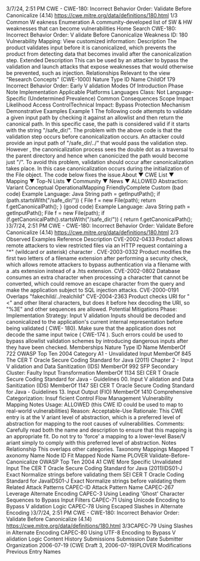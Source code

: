 3/7/24, 2:51 PM CWE - CWE-180: Incorrect Behavior Order: Validate Before Canonicalize (4.14)
https://cwe.mitre.org/data/deﬁnitions/180.html 1/3
Common W eakness Enumeration
A community-developed list of SW & HW weaknesses that can become
vulnerabilities
Home Search
CWE-180: Incorrect Behavior Order: V alidate Before Canonicalize
Weakness ID: 180
Vulnerability Mapping: 
View customized information:
 Description
The product validates input before it is canonicalized, which prevents the product from detecting data that becomes invalid after the
canonicalization step.
 Extended Description
This can be used by an attacker to bypass the validation and launch attacks that expose weaknesses that would otherwise be
prevented, such as injection.
 Relationships
 Relevant to the view "Research Concepts" (CWE-1000)
Nature Type ID Name
ChildOf 179 Incorrect Behavior Order: Early V alidation
 Modes Of Introduction
Phase Note
Implementation
 Applicable Platforms
Languages
Class: Not Language-Specific (Undetermined Prevalence)
 Common Consequences
Scope Impact Likelihood
Access ControlTechnical Impact: Bypass Protection Mechanism
 Demonstrative Examples
Example 1
The following code attempts to validate a given input path by checking it against an allowlist and then return the canonical path. In this
specific case, the path is considered valid if it starts with the string "/safe\_dir/".
The problem with the above code is that the validation step occurs before canonicalization occurs. An attacker could provide an input
path of "/safe\_dir/../" that would pass the validation step. However , the canonicalization process sees the double dot as a traversal to
the parent directory and hence when canonicized the path would become just "/".
To avoid this problem, validation should occur after canonicalization takes place. In this case canonicalization occurs during the
initialization of the File object. The code below fixes the issue.About ▼ CWE List ▼ Mapping ▼ Top-N Lists ▼ Community ▼ News ▼
ALLOWED
Abstraction: Variant
Conceptual OperationalMapping
FriendlyComplete Custom
(bad code) Example Language: Java 
String path = getInputPath();
if (path.startsWith("/safe\_dir/"))
{
File f = new File(path);
return f.getCanonicalPath();
}
(good code) Example Language: Java 
String path = getInputPath();
File f = new File(path);
if (f.getCanonicalPath().startsWith("/safe\_dir/"))
{
return f.getCanonicalPath();
}3/7/24, 2:51 PM CWE - CWE-180: Incorrect Behavior Order: Validate Before Canonicalize (4.14)
https://cwe.mitre.org/data/deﬁnitions/180.html 2/3
 Observed Examples
Reference Description
CVE-2002-0433 Product allows remote attackers to view restricted files via an HTTP request containing a "\*" (wildcard
or asterisk) character .
CVE-2003-0332 Product modifies the first two letters of a filename extension after performing a security check, which
allows remote attackers to bypass authentication via a filename with a .ats extension instead of a .hts
extension.
CVE-2002-0802 Database consumes an extra character when processing a character that cannot be converted, which
could remove an escape character from the query and make the application subject to SQL injection
attacks.
CVE-2000-0191 Overlaps "fakechild/../realchild"
CVE-2004-2363 Product checks URI for "<" and other literal characters, but does it before hex decoding the URI, so
"%3E" and other sequences are allowed.
 Potential Mitigations
Phase: Implementation
Strategy: Input V alidation
Inputs should be decoded and canonicalized to the application's current internal representation before being validated ( CWE-
180). Make sure that the application does not decode the same input twice ( CWE-174 ). Such errors could be used to bypass
allowlist validation schemes by introducing dangerous inputs after they have been checked.
 Memberships
Nature Type ID Name
MemberOf 722 OWASP Top Ten 2004 Category A1 - Unvalidated Input
MemberOf 845 The CER T Oracle Secure Coding Standard for Java (2011) Chapter 2 - Input V alidation and
Data Sanitization (IDS)
MemberOf 992 SFP Secondary Cluster: Faulty Input Transformation
MemberOf 1134 SEI CER T Oracle Secure Coding Standard for Java - Guidelines 00. Input V alidation and Data
Sanitization (IDS)
MemberOf 1147 SEI CER T Oracle Secure Coding Standard for Java - Guidelines 13. Input Output (FIO)
MemberOf 1410 Comprehensive Categorization: Insuf ficient Control Flow Management
 Vulnerability Mapping Notes
Usage: ALLOWED (this CWE ID could be used to map to real-world vulnerabilities)
Reason: Acceptable-Use
Rationale:
This CWE entry is at the V ariant level of abstraction, which is a preferred level of abstraction for mapping to the root causes of
vulnerabilities.
Comments:
Carefully read both the name and description to ensure that this mapping is an appropriate fit. Do not try to 'force' a mapping to a
lower-level Base/V ariant simply to comply with this preferred level of abstraction.
 Notes
Relationship
This overlaps other categories.
 Taxonomy Mappings
Mapped T axonomy Name Node ID Fit Mapped Node Name
PLOVER Validate-Before-Canonicalize
OWASP Top Ten 2004 A1 CWE More Specific Unvalidated Input
The CER T Oracle Secure
Coding Standard for Java
(2011)IDS01-J Exact Normalize strings before validating them
SEI CER T Oracle Coding
Standard for JavaIDS01-J Exact Normalize strings before validating them
 Related Attack Patterns
CAPEC-ID Attack Pattern Name
CAPEC-267 Leverage Alternate Encoding
CAPEC-3 Using Leading 'Ghost' Character Sequences to Bypass Input Filters
CAPEC-71 Using Unicode Encoding to Bypass V alidation Logic
CAPEC-78 Using Escaped Slashes in Alternate Encoding
}3/7/24, 2:51 PM CWE - CWE-180: Incorrect Behavior Order: Validate Before Canonicalize (4.14)
https://cwe.mitre.org/data/deﬁnitions/180.html 3/3CAPEC-79 Using Slashes in Alternate Encoding
CAPEC-80 Using UTF-8 Encoding to Bypass V alidation Logic
 Content History
 Submissions
Submission Date Submitter Organization
2006-07-19
(CWE Draft 3, 2006-07-19)PLOVER
 Modifications
 Previous Entry Names